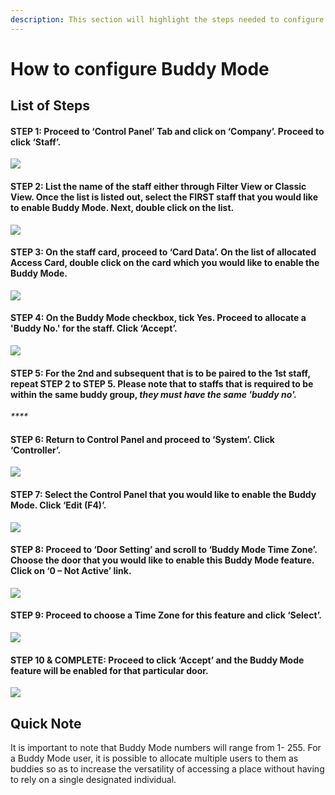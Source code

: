 ```yaml
---
description: This section will highlight the steps needed to configure Buddy Mode
---
```


# How to configure Buddy Mode

## List of Steps

#### STEP 1: Proceed to ‘Control Panel’ Tab and click on ‘Company’. Proceed to click ‘Staff’.

![](../.gitbook/assets/untitled1%20%289%29.png)



#### STEP 2: List the name of the staff either through Filter View or Classic View. Once the list is listed out, select the FIRST staff that you would like to enable Buddy Mode. Next, double click on the list.

![](../.gitbook/assets/untitled2.png)



#### STEP 3: On the staff card, proceed to ‘Card Data’. On the list of allocated Access Card, double click on the card which you would like to enable the Buddy Mode.

![](../.gitbook/assets/untitled3%20%2823%29.png)



#### STEP 4: On the Buddy Mode checkbox, tick Yes. Proceed to allocate a 'Buddy No.' for the staff. Click ‘Accept’.

![](../.gitbook/assets/untitled4.png)

#### STEP 5: For the 2nd and subsequent that is to be paired to the 1st staff, repeat STEP 2 to STEP 5. Please note that to staffs that is required to be within the same buddy group, _**they must have the same 'buddy no'.**_

_\*\*\*\*_

#### STEP 6: Return to Control Panel and proceed to ‘System’. Click ‘Controller’.

![](../.gitbook/assets/untitled5%20%2815%29.png)



#### STEP 7: Select the Control Panel that you would like to enable the Buddy Mode. Click ‘Edit \(F4\)’.

![](../.gitbook/assets/untitled6%20%2826%29.png)



#### STEP 8: Proceed to ‘Door Setting’ and scroll to ‘Buddy Mode Time Zone’. Choose the door that you would like to enable this Buddy Mode feature. Click on ‘0 – Not Active’ link.

![](../.gitbook/assets/untitled7%20%288%29.png)



#### STEP 9: Proceed to choose a Time Zone for this feature and click ‘Select’.

![](../.gitbook/assets/untitled8%20%286%29.png)



#### STEP 10 & COMPLETE: Proceed to click ‘Accept’ and the Buddy Mode feature will be enabled for that particular door.

![](../.gitbook/assets/untitled9.png)

## Quick Note

It is important to note that Buddy Mode numbers will range from 1- 255. For a Buddy Mode user, it is possible to allocate multiple users to them as buddies so as to increase the versatility of accessing a place without having to rely on a single designated individual.




